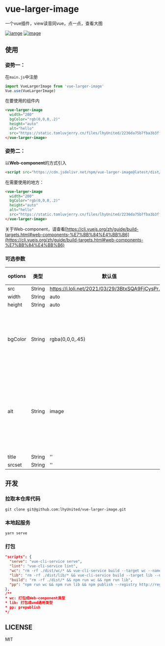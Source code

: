 # vue-larger-image
一个vue插件，view读音同vue，点一点，查看大图

[![iamge](https://img.shields.io/badge/github-star-brightgreen)](https://github.com/lhyUnited/vue-larger-image)
[![image](https://img.shields.io/badge/npm-download-yellow)](https://www.npmjs.com/package/vue-larger-image)
## 使用
### 姿势一：

在`main.js`中注册
```js
import VueLargerImage from 'vue-larger-image'
Vue.use(VueLargerImage)
```

在要使用的组件内

```html
<vue-larger-image
  width="200"
  bgColor="rgb(0,0,0,.2)"
  height="auto"
  alt="hello"
  src="https://static.tomluvjerry.cn/files/lhyUnited/2236da75b7fba3b3ff6380242166e9b3.jpg">
</vue-larger-image>
```

### 姿势二：
以**Web-component**的方式引入
```html
<script src="https://cdn.jsdelivr.net/npm/vue-larger-image@latest/dist/wc/vue-larger-image.min.js"></script>
```
在需要使用的地方：
```html
<vue-larger-image
  width="200"
  bgColor="rgb(0,0,0,.2)"
  height="auto"
  alt="hello"
  src="https://static.tomluvjerry.cn/files/lhyUnited/2236da75b7fba3b3ff6380242166e9b3.jpg">
</vue-larger-image>
```

关于Web-component，请查看[https://cli.vuejs.org/zh/guide/build-targets.html#web-components-%E7%BB%84%E4%BB%B6](https://cli.vuejs.org/zh/guide/build-targets.html#web-components-%E7%BB%84%E4%BB%B6)

### 可选参数
| options | 类型 | 默认值 | 说明|
|--|--|--|--|
| src | String | https://i.loli.net/2021/03/29/3BtxSQA9FjCysPr.png |
| width | String | auto |
| height | String | auto |
|bgColor|String|rgba(0,0,0,.45)|遮罩层的背景颜色 |
| alt | String | image |图片加载出错显示的文字|
| title | String |''|
|srcset| String | '' |

## 开发
### 拉取本仓库代码
```shell
git clone git@github.com:lhyUnited/vue-larger-image.git
```

### 本地起服务
```shell
yarn serve
```

### 打包
```json
"scripts": {
  "serve": "vue-cli-service serve",
  "lint": "vue-cli-service lint",
  "wc": "rm -rf ./dist/wc/* && vue-cli-service build --target wc --name vue-larger-image --dest dist/wc VueLargerImage/src/index.vue",
  "lib": "rm -rf ./dist/lib/* && vue-cli-service build --target lib --name vue-larger-image --dest dist/lib ./VueLargerImage/index.js",
  "build": "rm -rf ./dist/* && npm run wc && npm run lib",
  "pp": "npm run wc && npm run lib && npm publish --registry http://registry.npmjs.org"
},
/** 
* wc: 打包成Web-component类型
* lib: 打包成umd通用类型
* pp: prepublish
*/
```

## LICENSE
MIT

